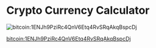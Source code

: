 Crypto Currency Calculator
==========================

![bitcoin:1ENJh9PziRc4QnV6Etq4RvSRqAkqBspcDj](https://chart.googleapis.com/chart?cht=qr&chl=bitcoin%3A1ENJh9PziRc4QnV6Etq4RvSRqAkqBspcDj&choe=UTF-8&chs=300x300)

[bitcoin:1ENJh9PziRc4QnV6Etq4RvSRqAkqBspcDj](bitcoin:1ENJh9PziRc4QnV6Etq4RvSRqAkqBspcDj) 
